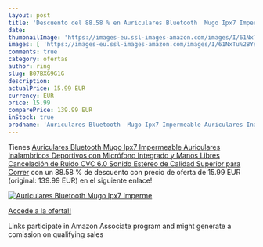 ```yaml
---
layout: post
title: 'Descuento del 88.58 % en Auriculares Bluetooth  Mugo Ipx7 Imperme'
date: 
thumbnailImage: 'https://images-eu.ssl-images-amazon.com/images/I/61NxTu%2BYszL._SL200_.jpg'
images: [ 'https://images-eu.ssl-images-amazon.com/images/I/61NxTu%2BYszL._SL200_.jpg' ]
comments: true
category: ofertas
author: ring
slug: B07BXG9G1G
description:
actualPrice: 15.99 EUR
currency: EUR
price: 15.99
comparePrice: 139.99 EUR
inStock: true
prodname: 'Auriculares Bluetooth  Mugo Ipx7 Impermeable Auriculares Inalambricos Deportivos con Micrófono Integrado y Manos Libres  Cancelación de Ruido CVC 6.0  Sonido Estéreo de Calidad Superior  para Correr'
---
```


Tienes [Auriculares Bluetooth  Mugo Ipx7 Impermeable Auriculares Inalambricos Deportivos con Micrófono Integrado y Manos Libres  Cancelación de Ruido CVC 6.0  Sonido Estéreo de Calidad Superior  para Correr](https://www.amazon.es/dp/B07BXG9G1G/?tag=tolees-21) con un 88.58 % de descuento con precio de oferta de 15.99 EUR (original: 139.99 EUR) en el siguiente enlace!

[![Auriculares Bluetooth  Mugo Ipx7 Imperme](https://images-eu.ssl-images-amazon.com/images/I/61NxTu%2BYszL._SL200_.jpg)](https://www.amazon.es/dp/B07BXG9G1G/?tag=tolees-21)

[Accede a la oferta!!](https://www.amazon.es/dp/B07BXG9G1G/?tag=tolees-21)

Links participate in Amazon Associate program and might generate a comission on qualifying sales


